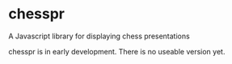 # chesspr
A Javascript library for displaying chess presentations

chesspr is in early development. There is no useable version yet. 
